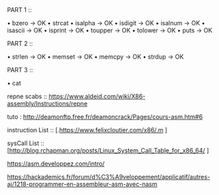 
PART 1 ::


• bzero		-> OK
• strcat
• isalpha	-> OK
• isdigit	-> OK
• isalnum	-> OK
• isascii	-> OK
• isprint	-> OK
• toupper 	-> OK
• tolower	-> OK
• puts 		-> OK


PART 2 ::

• strlen	-> OK
• memset	-> OK
• memcpy	-> OK
• strdup 	-> OK

PART 3 ::

• cat








repne scabs :: https://www.aldeid.com/wiki/X86-assembly/Instructions/repne

tuto : http://deamonftp.free.fr/deamoncrack/Pages/cours-asm.htm#6

instruction List :: [.https://www.felixcloutier.com/x86/.m ]


sysCall List :: [http://blog.rchapman.org/posts/Linux_System_Call_Table_for_x86_64/ ]

https://asm.developpez.com/intro/


https://hackademics.fr/forum/d%C3%A9veloppement/applicatif/autres-aj/1218-programmer-en-assembleur-asm-avec-nasm






<!-- 
MY ret : global _ft_strlen

section .text

_ft_strlen:  
	cmp rdi, 0 					; Compare with nul asciim
	je end 						; if equal
	sub rcx, rcx 				; on se replace a la bonne adresse
	not rcx 					; on inverse la valeur cela permet de boucler infini avec rpen
	cld 						; clear flag register
	mov rax, 0 					; cdt darret
	repne scasb					; scan bytes of a string until the trailing null character is found 
	not rcx						; on inverse la valeur cela permet de boucler infini avec rpen
	dec rcx 					; decrement by one
	mov rax, rcx				;

end:
	ret

 -->
